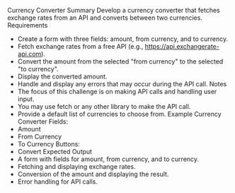 Currency Converter
Summary
Develop a currency converter that fetches exchange rates from an API and converts between two currencies.
Requirements
* Create a form with three fields: amount, from currency, and to currency.
* Fetch exchange rates from a free API (e.g., https://api.exchangerate-api.com).
* Convert the amount from the selected "from currency" to the selected "to currency".
* Display the converted amount.
* Handle and display any errors that may occur during the API call.
Notes
* The focus of this challenge is on making API calls and handling user input.
* You may use fetch or any other library to make the API call.
* Provide a default list of currencies to choose from.
Example
Currency Converter
Fields:
* Amount
* From Currency
* To Currency
Buttons:
* Convert
Expected Output
* A form with fields for amount, from currency, and to currency.
* Fetching and displaying exchange rates.
* Conversion of the amount and displaying the result.
* Error handling for API calls.